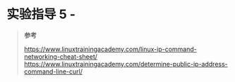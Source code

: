 # 实验指导 5 - 

>**参考**
>
> https://www.linuxtrainingacademy.com/linux-ip-command-networking-cheat-sheet/
> https://www.linuxtrainingacademy.com/determine-public-ip-address-command-line-curl/